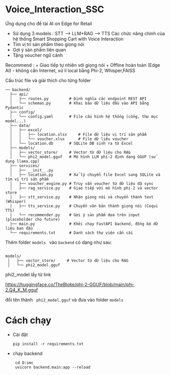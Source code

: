 # Voice_Interaction_SSC
Ứng dụng cho đề tài AI on Edge for Retail
+ Sử dụng 3 models : STT --> LLM+RAG --> TTS
Các chức năng chính của hệ thống Smart Shopping Cart with Voice Interaction
+ Tìm vị trí sản phẩm theo giọng nói 
+ Gợi ý sản phẩm liên quan
+ Tặng voucher ngữ cảnh

Recommend : 
         + Giao tiếp tự nhiên với giọng nói
         + Offline hoàn toàn (Edge AI) - không cần Internet, xử lí local bằng Phi-2, Whisper,FAISS

Cấu trúc file và giải thích cho từng folder
 ```
── backend/
   ├── api/
   │   ├── routes.py         # Định nghĩa các endpoint REST API
   │   └── schemas.py        # Khai báo dữ liệu đầu vào API bằng Pydantic
   ├── config/
   │   └── config.yaml       # File cấu hình hệ thống (cổng, thư mục model...)
   ├── data/
   │   ├── excel/
   │   │   ├── location.xlsx     # File dữ liệu vị trí sản phẩm
   │   │   └── voucher.xlsx      # File dữ liệu voucher
   │   └── location.db       # SQLite DB sinh ra từ Excel
   ├── models/
   │   ├── vector_store/     # Vector từ dữ liệu cho RAG
   │   └── phi2_model.gguf   # Mô hình LLM phi-2 định dạng GGUF (sử dụng llama.cpp)
   ├── services/
   │   ├── __init__.py
   │   ├── location.py       # Xử lý chuyển file Excel sang SQLite và tìm vị trí sản phẩm
   │   ├── voucher_engine.py # Truy vấn voucher từ dữ liệu đã sync
   │   ├── rag_service.py    # Giao tiếp với mô hình phi-2 và vector store
   │   ├── stt_service.py    # Nhận giọng nói và chuyển thành text (Whisper)   
   │   ├── tts_service.py    # Chuyển văn bản thành giọng nói (Coqui TTS)
   │   └── recommender.py    # Gợi ý sản phẩm dựa trên input (placeholder cho future)
   ├── main.py               # Khởi chạy FastAPI backend, đồng bộ dữ liệu ban đầu
   └── requirements.txt      # Danh sách thư viện cần cài

 ```
Thêm folder  ```models ``` vào  ```backend```
có dạng như sau: 
  ```

 models/
   │   ├── vector_store/     # Vector từ dữ liệu cho RAG
   │   └── phi2_model.gguf

   ```
phi2_model lấy từ link 

 https://huggingface.co/TheBloke/phi-2-GGUF/blob/main/phi-2.Q4_K_M.gguf

đổi tên thành    ``` phi2_model.gguf``` và đưa vào folder    ```models ```



# Cách chạy 
+ Cài đặt 
   ```
   pip install -r requirements.txt
   ``` 

+ chạy backend
   ```
    cd D:smc
    uvicorn backend.main:app --reload

   ```
